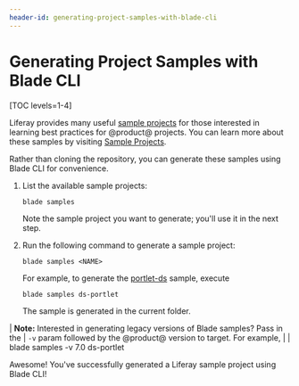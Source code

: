 ```yaml
---
header-id: generating-project-samples-with-blade-cli
---
```


# Generating Project Samples with Blade CLI

[TOC levels=1-4]

Liferay provides many useful 
[sample projects](https://github.com/liferay/liferay-blade-samples) for those
interested in learning best practices for @product@ projects. You can learn more
about these samples by visiting 
[Sample Projects](/docs/7-2/reference/-/knowledge_base/r/sample-projects).

Rather than cloning the repository, you can generate these samples using Blade
CLI for convenience.

1.  List the available sample projects:

        blade samples

    Note the sample project you want to generate; you'll use it in the next
    step.

2.  Run the following command to generate a sample project:

        blade samples <NAME>

    For example, to generate the
    [portlet-ds](https://github.com/liferay/liferay-blade-samples/tree/master/gradle/apps/ds-portlet)
    sample, execute

        blade samples ds-portlet

    The sample is generated in the current folder.

| **Note:** Interested in generating legacy versions of Blade samples? Pass in the
| `-v` param followed by the @product@ version to target. For example,
| 
|     blade samples -v 7.0 ds-portlet

Awesome! You've successfully generated a Liferay sample project using Blade CLI!
